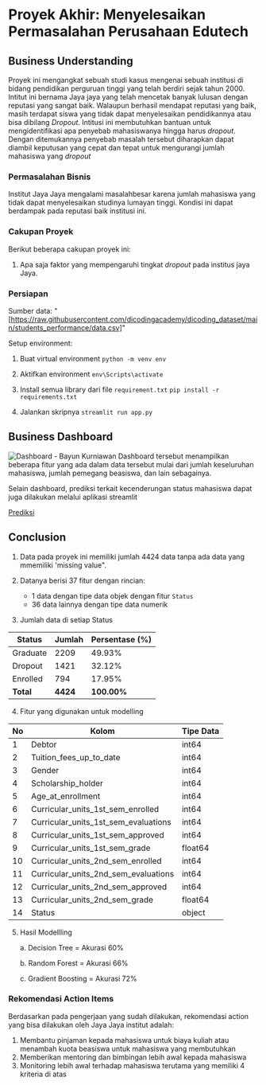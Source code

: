 # Proyek Akhir: Menyelesaikan Permasalahan Perusahaan Edutech

## Business Understanding

Proyek ini mengangkat sebuah studi kasus mengenai sebuah institusi di bidang pendidikan perguruan tinggi yang telah berdiri sejak tahun 2000. Intitut ini bernama Jaya jaya yang telah mencetak banyak lulusan dengan reputasi yang sangat baik. Walaupun berhasil mendapat reputasi yang baik, masih terdapat siswa yang tidak dapat menyelesaikan pendidikannya atau bisa dibilang *Dropout*.
Intitusi ini membutuhkan bantuan untuk mengidentifikasi apa penyebab mahasiswanya hingga harus *dropout*. Dengan ditemukannya penyebab masalah tersebut diharapkan dapat diambil keputusan yang cepat dan tepat untuk mengurangi jumlah mahasiswa yang *dropout*

### Permasalahan Bisnis

Institut Jaya Jaya mengalami masalahbesar karena jumlah mahasiswa yang tidak dapat menyelesaikan studinya lumayan tinggi. Kondisi ini dapat berdampak pada reputasi baik institusi ini.

### Cakupan Proyek

Berikut beberapa cakupan proyek ini:

1. Apa saja faktor yang mempengaruhi tingkat *dropout* pada institus jaya Jaya.

### Persiapan

Sumber data: "[https://raw.githubusercontent.com/dicodingacademy/dicoding_dataset/main/students_performance/data.csv]"

Setup environment:

1. Buat virtual environment
   `python -m venv env`

2. Aktifkan environment
   `env\Scripts\activate`

3. Install semua library dari file `requirement.txt`
   `pip install -r requirements.txt`

4. Jalankan skripnya
   `streamlit run app.py`

## Business Dashboard

![Dashboard - Bayun Kurniawan](https://github.com/user-attachments/assets/9c312d41-ffd0-43b7-b9bb-85a50da3e5a1)
Dashboard tersebut menampilkan beberapa fitur yang ada dalam data tersebut mulai dari jumlah keseluruhan mahasiswa, jumlah pemegang beasiswa, dan lain sebagainya.

Selain dashboard, prediksi terkait kecenderungan status mahasiswa dapat juga dilakukan melalui aplikasi streamlit  

[Prediksi](https://streamlit.io)

## Conclusion

1. Data pada proyek ini memiliki jumlah 4424 data tanpa ada data yang mmemiliki 'missing value".
2. Datanya berisi 37 fitur dengan rincian:
   - 1 data dengan tipe data objek dengan fitur `Status`
   - 36 data lainnya dengan tipe data numerik

3. Jumlah data di setiap Status

| Status    | Jumlah | Persentase (%) |
|-----------|--------|----------------|
| Graduate  | 2209   | 49.93%         |
| Dropout   | 1421   | 32.12%         |
| Enrolled  | 794    | 17.95%         |
| **Total** | **4424** | **100.00%**  |

4. Fitur yang digunakan untuk modelling

| No  | Kolom                                | Tipe Data |
|-----|--------------------------------------|-----------|
| 1   | Debtor                               | int64     |
| 2   | Tuition_fees_up_to_date              | int64     |
| 3   | Gender                               | int64     |
| 4   | Scholarship_holder                   | int64     |
| 5   | Age_at_enrollment                    | int64     |
| 6   | Curricular_units_1st_sem_enrolled    | int64     |
| 7   | Curricular_units_1st_sem_evaluations | int64     |
| 8   | Curricular_units_1st_sem_approved    | int64     |
| 9   | Curricular_units_1st_sem_grade       | float64   |
| 10  | Curricular_units_2nd_sem_enrolled    | int64     |
| 11  | Curricular_units_2nd_sem_evaluations | int64     |
| 12  | Curricular_units_2nd_sem_approved    | int64     |
| 13  | Curricular_units_2nd_sem_grade       | float64   |
| 14  | Status                               | object    |

 5. Hasil Modellling
    
    a. Decision Tree = Akurasi 60%
    
    b. Random Forest = Akurasi 66%
    
    c. Gradient Boosting = Akurasi 72%
    
### Rekomendasi Action Items
Berdasarkan pada pengerjaan yang sudah dilakukan, rekomendasi action yang bisa dilakukan oleh Jaya Jaya institut adalah:
1. Membantu pinjaman kepada mahasiswa untuk biaya kuliah atau menambah kuota beasiswa untuk mahasiswa yang membutuhkan
2. Memberikan mentoring dan bimbingan lebih awal kepada mahasiswa
3. Monitoring lebih awal terhadap mahasiswa terutama yang memiliki 4 kriteria di atas 
